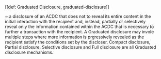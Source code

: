 [[def: Graduated Disclosure, graduated-disclosure]]

~ a disclosure of an ACDC that does not to reveal its entire content in the initial interaction with the recipient and, instead, partially or selectively reveal only the information contained within the ACDC that is necessary to further a transaction with the recipient. A Graduated disclosure may invole multiple steps where more information is prgressively revealed as the recipient satisfy the conditions set by the discloser. Compact disclosure, Partial disclosure, Selective disclosure and Full disclosure are all Graduated disclosure mechanisms.
